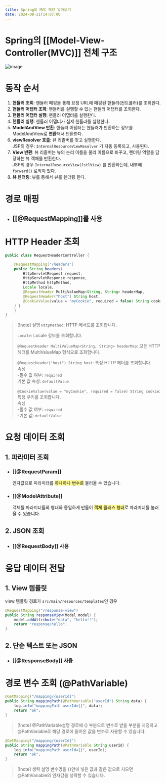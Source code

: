 ```yaml
---
title: Spring의 MVC 패턴 알아보기
date: 2024-08-21T14:07:00
---
```


# Spring의 [[Model-View-Controller(MVC)]] 전체 구조

![image](https://gist.github.com/user-attachments/assets/c49c10c0-7286-4efe-af87-c1a6afeaab0a)

# 동작 순서

1. **핸들러 조회**: 핸들러 매핑을 통해 요청 URL에 매핑된 핸들러(컨트롤러)를 조회한다.
2. **핸들러 어댑터 조회**: 핸들러를 실행할 수 있는 핸들러 어댑터를 조회한다.
3. **핸들러 어댑터 실행**: 핸들러 어댑터를 실행한다.
4. **핸들러 실행**: 핸들러 어댑터가 실제 핸들러를 실행한다.
5. **ModelAndView 반환**: 핸들러 어댑터는 핸들러가 반환하는 정보를 ModelAndView로 **변환**해서 반환한다.
6. **viewResolver 호출**: 뷰 리졸버를 찾고 실행한다.<br>JSP의 경우: `InternalResourceViewResolver` 가 자동 등록되고, 사용된다.
7. **View 반환**: 뷰 리졸버는 뷰의 논리 이름을 물리 이름으로 바꾸고, 렌더링 역할을 담당하는 뷰 객체를 반환한다.<br>JSP의 경우 `InternalResourceView(JstlView)` 를 반환하는데, 내부에 `forward()` 로직이 있다.
8. **뷰 렌더링**: 뷰를 통해서 뷰를 렌더링 한다.

# 경로 매핑
- ## [[@RequestMapping]]를 사용

# HTTP Header 조회
```java
public class RequestHeaderController {

    @RequestMapping("/headers")
    public String headers(
	    HttpServletRequest request,
	    HttpServletResponse response,
	    HttpMethod httpMethod,
	    Locale locale,
		@RequestHeader MultiValueMap<String, String> headerMap,
		@RequestHeader("host") String host,
		@CookieValue(value = "myCookie", required = false) String cookie
	) {
	}
}
```
> [!note] 설명
> `HttpMethod`: 
> HTTP 메서드를 조회합니다.
> 
> `Locale`: 
> Locale 정보를 조회합니다.  
> 
> `@RequestHeader MultiValueMap<String, String> headerMap`: 
> 모든 HTTP 헤더를 MultiValueMap 형식으로 조회합니다. 
> 
>`@RequestHeader("host") String host`: 
>특정 HTTP 헤더를 조회합니다.<br>속성<br>-필수 값 여부: `required`<br>기본 값 속성: `defaultValue`  
>
>`@CookieValue(value = "myCookie", required = false) String cookie`: 
>특정 쿠키를 조회합니다.<br>속성<br>-필수 값 여부: `required`<br>-기본 값: `defaultValue`

# 요청 데이터 조회
## 1. 파라미터 조회
- ### [[@RequestParam]]
	인자값으로 파라미터를 <span style="background:#fff88f">하나하나 변수로</span> 불러올 수 있습니다.
- ### [[@ModelAttribute]]
	객체를 파라미터들의 형태와 동일하게 만들어 <span style="background:#fff88f">객체 클래스 형태</span>로 파라미터를 불러올 수 있습니다.
## 2. JSON 조회
- ### [[@RequestBody]] 사용

# 응답 데이터 전달
## 1. View 템플릿
view 템플릿 경로가 `src/main/resources/templates`인 경우
```Java
@RequestMapping("/response-view")
public String responseView(Model model) {
	model.addAttribute("data", "hello!!");
	return "response/hello";
}
```
## 2. 단순 텍스트 또는 JSON
- ### [[@ResponseBody]] 사용

# 경로 변수 조회 (@PathVariable)

```java
@GetMapping("/mapping/{userId}")
public String mappingPath(@PathVariable("userId") String data) {
    log.info("mappingPath userId={}", data);
    return "ok";
}
```
>[!note] @PathVariable설명
>경로에 {} 부분으로 변수로 받을 부분을 지정하고 @PathVariable로 해당 경로에 들어온 값을 변수로 사용할 수 있습니다.

```java
@GetMapping("/mapping/{userId}")
public String mappingPath(@PathVariable String userId) {
    log.info("mappingPath userId={}", userId);
    return "ok";
}
```
>[!note] 생략 설명
>변수명을 {}안에 넣은 값과 같은 값으로 지으면 @PathVariable의 인자값을 생략할 수 있습니다.